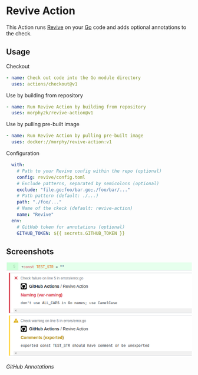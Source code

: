 # Revive Action

This Action runs [Revive](https://github.com/mgechev/revive) on your [Go](https://golang.org/) code and adds optional annotations to the check.

## Usage

Checkout

```YAML
- name: Check out code into the Go module directory
  uses: actions/checkout@v1
```

Use by building from repository

```YAML
- name: Run Revive Action by building from repository
  uses: morphy2k/revive-action@v1
```

Use by pulling pre-built image

```YAML
- name: Run Revive Action by pulling pre-built image
  uses: docker://morphy/revive-action:v1
```

Configuration

```YAML
  with:
    # Path to your Revive config within the repo (optional)
    config: revive/config.toml
    # Exclude patterns, separated by semicolons (optional)
    exclude: "file.go;foo/bar.go;./foo/bar/..."
    # Path pattern (default: ./...)
    path: "./foo/..."
    # Name of the ckeck (default: revive-action)
    name: "Revive"
  env:
    # GitHub token for annotations (optional)
    GITHUB_TOKEN: ${{ secrets.GITHUB_TOKEN }}
```

## Screenshots

![Screenshot of annotations](screenshot.png)

_GitHub Annotations_
